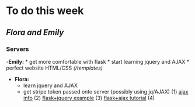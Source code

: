 # To do this week 
## _Flora and Emily_
### Servers
-__Emily:__ 
    * get more comfortable with flask
    * start learning jquery and AJAX
    * perfect website HTML/CSS _(/templates)_
- __Flora:__
    * learn jquery and AJAX
    * get stripe token passed onto server (possibly using jq/AJAX)
        (1) [ajax info](https://stackoverflow.com/questions/21806814/how-to-send-information-from-client-to-server-flask-python)
        (2) [flask+jquery example](https://github.com/pallets/flask/blob/master/examples/jqueryexample/templates/index.html)
        (3) [flask+ajax tutorial](https://blog.miguelgrinberg.com/post/the-flask-mega-tutorial-part-xv-ajax)
        (4) 